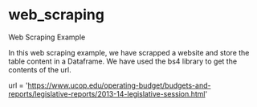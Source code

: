 # web_scraping
Web Scraping Example

In this web scraping example, we have scrapped a website and store the table content in a Dataframe. We have used the bs4 library to get the contents of the url.

url = 'https://www.ucop.edu/operating-budget/budgets-and-reports/legislative-reports/2013-14-legislative-session.html'
